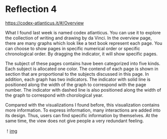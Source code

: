 # Reflection 4
https://codex-atlanticus.it/#/Overview

What I found last week is named codex atlanticus. You can use it to explore the collection of writing and drawing by da Vinci. In the overview page, there are many graphs which look like a text book represent each page. You can choose to show pages in specific numerical order or specific chronological order. By dragging the indicator, it will show specific pages. 

The subject of these pages contains have been categorized into five kinds. Each subject is allocated one color. The contend of each page is shown in section that are proportional to the subjects discussed in this page. In addition, each graph has two indicators. The indicator with solid line is positioned along the width of the graph to correspond with the page number. The indicator with dashed line is also positioned along the width of the graph to correspond with chorological year.

Compared with the visualizations I found before, this visualization contains more information. To express information, many interactions are added into its design. Thus, users can find specific information by themselves. At the same time, the view does not give people a very redundant feeling.

！[img](img/reflection4)
